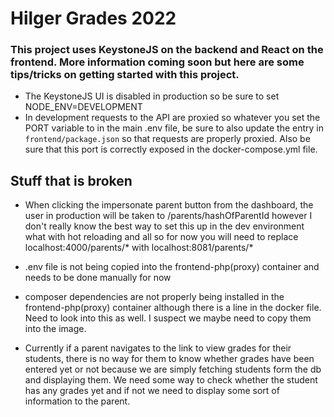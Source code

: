 # Hilger Grades 2022

### This project uses KeystoneJS on the backend and React on the frontend. More information coming soon but here are some tips/tricks on getting started with this project.  

- The KeystoneJS UI is disabled in production so be sure to set NODE_ENV=DEVELOPMENT
- In development requests to the API are proxied so whatever you set the PORT variable to in the main .env file, be sure to also update the entry in `frontend/package.json` so that requests are properly proxied.  Also be sure that this port is correctly exposed in the docker-compose.yml file.


## Stuff that is broken
- When clicking the impersonate parent button from the dashboard, the user in production will be taken to /parents/hashOfParentId however I don't really know the best way to set this up in the dev environment what with hot reloading and all so for now you will need to replace localhost:4000/parents/* with localhost:8081/parents/*

- .env file is not being copied into the frontend-php(proxy) container and needs to be done manually for now
- composer dependencies are not properly being installed in the frontend-php(proxy) container although there is a line in the docker file.  Need to look into this as well.  I suspect we maybe need to copy them into the image.
- Currently if a parent navigates to the link to view grades for their students, there is no way for them to know whether grades have been entered yet or not because we are simply fetching students form the db and displaying them.  We need some way to check whether the student has any grades yet and if not we need to display some sort of information to the parent.